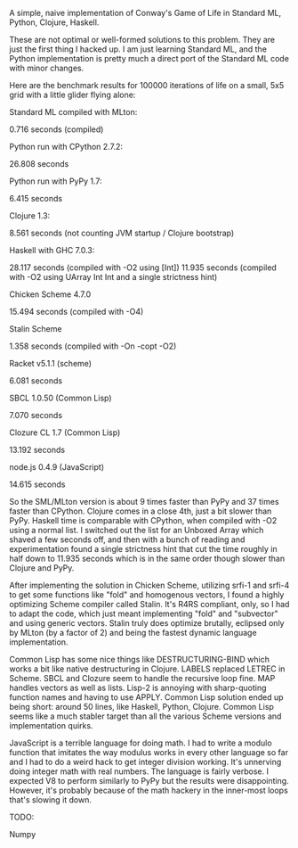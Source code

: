 A simple, naive implementation of Conway's Game of Life in
Standard ML, Python, Clojure, Haskell.

These are not optimal or well-formed solutions to this problem.
They are just the first thing I hacked up. I am just learning
Standard ML, and the Python implementation is pretty much
a direct port of the Standard ML code with minor changes.

Here are the benchmark results for 100000 iterations of life on
a small, 5x5 grid with a little glider flying alone:

Standard ML compiled with MLton:

0.716 seconds (compiled)

Python run with CPython 2.7.2:

26.808 seconds

Python run with PyPy 1.7:

6.415 seconds

Clojure 1.3:

8.561 seconds (not counting JVM startup / Clojure bootstrap)

Haskell with GHC 7.0.3:

28.117 seconds (compiled with -O2 using [Int])
11.935 seconds (compiled with -O2 using UArray Int Int and a single
strictness hint)

Chicken Scheme 4.7.0

15.494 seconds (compiled with -O4)

Stalin Scheme

1.358 seconds (compiled with -On -copt -O2)

Racket v5.1.1 (scheme)

6.081 seconds

SBCL 1.0.50 (Common Lisp)

7.070 seconds

Clozure CL 1.7 (Common Lisp)

13.192 seconds

node.js 0.4.9 (JavaScript)

14.615 seconds

So the SML/MLton version is about 9 times faster than PyPy and 37
times faster than CPython. Clojure comes in a close 4th, just a bit
slower than PyPy. Haskell time is comparable with CPython, when compiled
with -O2 using a normal list. I switched out the list for an Unboxed
Array which shaved a few seconds off, and then with a bunch of reading
and experimentation found a single strictness hint that cut the time
roughly in half down to 11.935 seconds which is in the same order though
slower than Clojure and PyPy.

After implementing the solution in Chicken Scheme, utilizing srfi-1 and
srfi-4 to get some functions like "fold" and homogenous vectors, I found
a highly optimizing Scheme compiler called Stalin. It's R4RS compliant,
only, so I had to adapt the code, which just meant implementing "fold"
and "subvector" and using generic vectors. Stalin truly does optimize
brutally, eclipsed only by MLton (by a factor of 2) and being the fastest
dynamic language implementation.

Common Lisp has some nice things like DESTRUCTURING-BIND which works a
bit like native destructuring in Clojure. LABELS replaced LETREC in
Scheme. SBCL and Clozure seem to handle the recursive loop fine. MAP
handles vectors as well as lists. Lisp-2 is annoying with sharp-quoting
function names and having to use APPLY. Common Lisp solution ended up
being short: around 50 lines, like Haskell, Python, Clojure. Common Lisp
seems like a much stabler target than all the various Scheme versions
and implementation quirks.

JavaScript is a terrible language for doing math. I had to write a
modulo function that imitates the way modulus works in every other
language so far and I had to do a weird hack to get integer division
working. It's unnerving doing integer math with real numbers. The
language is fairly verbose. I expected V8 to perform similarly to PyPy
but the results were disappointing. However, it's probably because of
the math hackery in the inner-most loops that's slowing it down.

TODO:

Numpy
